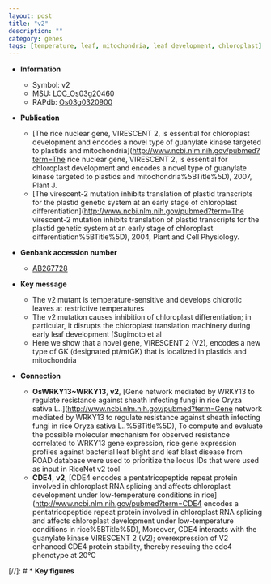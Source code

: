 ```yaml
---
layout: post
title: "v2"
description: ""
category: genes
tags: [temperature, leaf, mitochondria, leaf development, chloroplast]
---
```


* **Information**  
    + Symbol: v2  
    + MSU: [LOC_Os03g20460](http://rice.uga.edu/cgi-bin/ORF_infopage.cgi?orf=LOC_Os03g20460)  
    + RAPdb: [Os03g0320900](https://rapdb.dna.affrc.go.jp/locus/?name=Os03g0320900)  

* **Publication**  
    + [The rice nuclear gene, VIRESCENT 2, is essential for chloroplast development and encodes a novel type of guanylate kinase targeted to plastids and mitochondria](http://www.ncbi.nlm.nih.gov/pubmed?term=The rice nuclear gene, VIRESCENT 2, is essential for chloroplast development and encodes a novel type of guanylate kinase targeted to plastids and mitochondria%5BTitle%5D), 2007, Plant J.
    + [The virescent-2 mutation inhibits translation of plastid transcripts for the plastid genetic system at an early stage of chloroplast differentiation](http://www.ncbi.nlm.nih.gov/pubmed?term=The virescent-2 mutation inhibits translation of plastid transcripts for the plastid genetic system at an early stage of chloroplast differentiation%5BTitle%5D), 2004, Plant and Cell Physiology.

* **Genbank accession number**  
    + [AB267728](http://www.ncbi.nlm.nih.gov/nuccore/AB267728)

* **Key message**  
    + The v2 mutant is temperature-sensitive and develops chlorotic leaves at restrictive temperatures
    + The v2 mutation causes inhibition of chloroplast differentiation; in particular, it disrupts the chloroplast translation machinery during early leaf development [Sugimoto et al
    + Here we show that a novel gene, VIRESCENT 2 (V2), encodes a new type of GK (designated pt/mtGK) that is localized in plastids and mitochondria

* **Connection**  
    + __OsWRKY13~WRKY13__, __v2__, [Gene network mediated by WRKY13 to regulate resistance against sheath infecting fungi in rice Oryza sativa L..](http://www.ncbi.nlm.nih.gov/pubmed?term=Gene network mediated by WRKY13 to regulate resistance against sheath infecting fungi in rice Oryza sativa L..%5BTitle%5D),  To compute and evaluate the possible molecular mechanism for observed resistance correlated to WRKY13 gene expression, rice gene expression profiles against bacterial leaf blight and leaf blast disease from ROAD database were used to prioritize the locus IDs that were used as input in RiceNet v2 tool
    + __CDE4__, __v2__, [CDE4 encodes a pentatricopeptide repeat protein involved in chloroplast RNA splicing and affects chloroplast development under low-temperature conditions in rice](http://www.ncbi.nlm.nih.gov/pubmed?term=CDE4 encodes a pentatricopeptide repeat protein involved in chloroplast RNA splicing and affects chloroplast development under low-temperature conditions in rice%5BTitle%5D),  Moreover, CDE4 interacts with the guanylate kinase VIRESCENT 2 (V2); overexpression of V2 enhanced CDE4 protein stability, thereby rescuing the cde4 phenotype at 20°C

[//]: # * **Key figures**  


